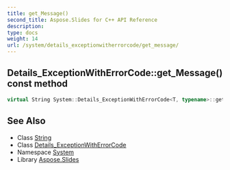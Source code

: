 ```yaml
---
title: get_Message()
second_title: Aspose.Slides for C++ API Reference
description: 
type: docs
weight: 14
url: /system/details_exceptionwitherrorcode/get_message/
---
```

## Details_ExceptionWithErrorCode::get_Message() const method




```cpp
virtual String System::Details_ExceptionWithErrorCode<T, typename>::get_Message() const override
```


## See Also

* Class [String](../../string/)
* Class [Details_ExceptionWithErrorCode](../)
* Namespace [System](../../)
* Library [Aspose.Slides](../../../)